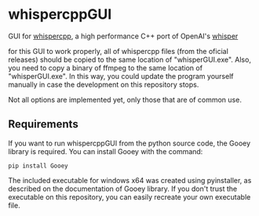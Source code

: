 # whispercppGUI
GUI for [whispercpp](https://github.com/ggerganov/whisper.cpp), a high performance C++ port of OpenAI's [whisper](https://github.com/openai/whisper)

for this GUI to work properly, all of whispercpp files (from the oficial releases) should be copied to the same location of "whisperGUI.exe". Also, you need to copy a binary of ffmpeg to the same location of "whisperGUI.exe". In this way, you could update the program yourself manually in case the development on this repository stops.

Not all options are implemented yet, only those that are of common use.

## Requirements

If you want to run whispercppGUI from the python source code, the Gooey library is required. You can install Gooey with the command:

`pip install Gooey`

The included executable for windows x64 was created using pyinstaller, as described on the documentation of Gooey library. If you don't trust the executable on this repository, you can easily recreate your own executable file.  
